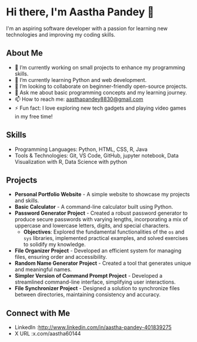 # Hi there, I'm Aastha Pandey 👋

I'm an aspiring software developer with a passion for learning new technologies and improving my coding skills.

## About Me
- 🔭 I’m currently working on small projects to enhance my programming skills.
- 🌱 I’m currently learning Python and web development.
- 👯 I’m looking to collaborate on beginner-friendly open-source projects.
- 💬 Ask me about basic programming concepts and my learning journey.
- 📫 How to reach me: aasthapandey8830@gmail.com 
- ⚡ Fun fact: I love exploring new tech gadgets and playing video games in my free time!

## Skills
- Programming Languages: Python, HTML, CSS, R, Java
- Tools & Technologies: Git, VS Code, GitHub, jupyter notebook, Data Visualization with R, Data Science with python

## Projects
- **Personal Portfolio Website** - A simple website to showcase my projects and skills.
- **Basic Calculator** - A command-line calculator built using Python.
- **Password Generator Project** - Created a robust password generator to produce secure passwords with varying lengths, incorporating a mix of uppercase and lowercase letters, digits, and special characters.
  - **Objectives**: Explored the fundamental functionalities of the `os` and `sys` libraries, implemented practical examples, and solved exercises to solidify my knowledge.
- **File Organizer Project** - Developed an efficient system for managing files, ensuring order and accessibility.
- **Random Name Generator Project** - Created a tool that generates unique and meaningful names.
- **Simpler Version of Command Prompt Project** - Developed a streamlined command-line interface, simplifying user interactions.
- **File Synchronizer Project** - Designed a solution to synchronize files between directories, maintaining consistency and accuracy.

## Connect with Me
- LinkedIn :http://www.linkedin.com/in/aastha-pandey-401839275
- X URL :x.com/aastha60144
